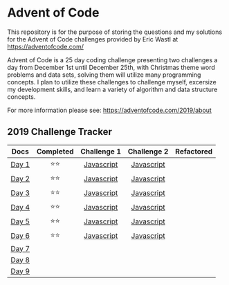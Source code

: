 # Advent of Code

This repository is for the purpose of storing the questions and my solutions for the Advent of Code challenges provided by Eric Wastl at https://adventofcode.com/

Advent of Code is a 25 day coding challenge presenting two challenges a day from December 1st until December 25th, with Christmas theme word problems and data sets, solving them will utilize many programming concepts. I plan to utilize these challenges to challenge myself, excersize my development skills, and learn a variety of algorithm and data structure concepts.

For more information please see: https://adventofcode.com/2019/about

## 2019 Challenge Tracker
| **Docs** |  **Completed** | **Challenge 1** | **Challenge 2** | **Refactored** |
|:---:|:---------:|:---------:|:---------:|:---------:|
| [Day 1](https://adventofcode.com/2019/day/1) | :star::star: | [Javascript](https://github.com/BeckTimothy/Advent-of-Code/blob/master/2019/12-01-19/challenge-1/script.js) | [Javascript](https://github.com/BeckTimothy/Advent-of-Code/blob/master/2019/12-01-19/challenge-2/script.js) |  |
| [Day 2](https://adventofcode.com/2019/day/2) | :star::star: | [Javascript](https://github.com/BeckTimothy/Advent-of-Code/blob/master/2019/12-02-19/challenge-1/script.js) | [Javascript](https://github.com/BeckTimothy/Advent-of-Code/blob/master/2019/12-02-19/challenge-2/script.js) |  |
| [Day 3](https://adventofcode.com/2019/day/3) | :star::star: | [Javascript](https://github.com/BeckTimothy/Advent-of-Code/blob/master/2019/12-03-19/challenge-1/script.js) | [Javascript](https://github.com/BeckTimothy/Advent-of-Code/blob/master/2019/12-03-19/challenge-2/script.js) |  |
| [Day 4](https://adventofcode.com/2019/day/4) | :star::star: | [Javascript](https://github.com/BeckTimothy/Advent-of-Code/blob/master/2019/12-04-19/challenge-1/script.js) | [Javascript](https://github.com/BeckTimothy/Advent-of-Code/blob/master/2019/12-04-19/challenge-2/script.js) |  |
| [Day 5](https://adventofcode.com/2019/day/5) | :star::star: | [Javascript](https://github.com/BeckTimothy/Advent-of-Code/blob/master/2019/12-05-19/challenge-1/script.js) | [Javascript](https://github.com/BeckTimothy/Advent-of-Code/blob/master/2019/12-05-19/challenge-2/script.js) |  |
| [Day 6](https://adventofcode.com/2019/day/6) | :star::star: | [Javascript](https://github.com/BeckTimothy/Advent-of-Code/blob/master/2019/12-06-19/challenge-1/script.js) | [Javascript](https://github.com/BeckTimothy/Advent-of-Code/blob/master/2019/12-06-19/challenge-2/script.js) |  |
| [Day 7](https://adventofcode.com/2019/day/7) |  |  |  |  |
| [Day 8](https://adventofcode.com/2019/day/8) |  |  |  |  |
| [Day 9](https://adventofcode.com/2019/day/9) |  |  |  |  |
